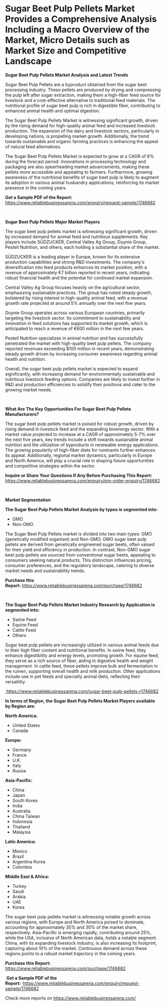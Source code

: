 <p><h1>Sugar Beet Pulp Pellets Market Provides a Comprehensive Analysis Including a Macro Overview of the Market, Micro Details such as Market Size and Competitive Landscape</h1></p><p><strong>Sugar Beet Pulp Pellets Market Analysis and Latest Trends</strong></p>
<p><p>Sugar Beet Pulp Pellets are a byproduct obtained from the sugar beet processing industry. These pellets are produced by drying and compressing the pulp left after sugar extraction, making them a high-fiber feed source for livestock and a cost-effective alternative to traditional feed materials. The nutritional profile of sugar beet pulp is rich in digestible fiber, contributing to enhanced animal health and optimal digestion.</p><p>The Sugar Beet Pulp Pellets Market is witnessing significant growth, driven by the rising demand for high-quality animal feed and increased livestock production. The expansion of the dairy and livestock sectors, particularly in developing nations, is propelling market growth. Additionally, the trend towards sustainable and organic farming practices is enhancing the appeal of natural feed alternatives. </p><p>The Sugar Beet Pulp Pellets Market is expected to grow at a CAGR of 6% during the forecast period. Innovations in processing technology and packaging are also spearheading market advancements, making these pellets more accessible and appealing to farmers. Furthermore, growing awareness of the nutritional benefits of sugar beet pulp is likely to augment its adoption in various animal husbandry applications, reinforcing its market presence in the coming years.</p></p>
<p><strong>Get a Sample PDF of the Report:&nbsp;</strong> <a href="https://www.reliablebusinessarena.com/enquiry/request-sample/1746682?utm_campaign=2209&utm_medium=2&utm_source=Github&utm_content=ia&utm_term=01042025&utm_id=sugar-beet-pulp-pellets">https://www.reliablebusinessarena.com/enquiry/request-sample/1746682</a></p>
<p>&nbsp;</p>
<p><strong>Sugar Beet Pulp Pellets Major Market Players</strong></p>
<p><p>The sugar beet pulp pellets market is witnessing significant growth, driven by increased demand for animal feed and nutritious supplements. Key players include SÜDZUCKER, Central Valley Ag Group, Duynie Group, Pestell Nutrition, and others, each holding a substantial share of the market.</p><p>SÜDZUCKER is a leading player in Europe, known for its extensive production capabilities and strong R&D investments. The company's diversification into feed products enhances its market position, with a revenue of approximately €7 billion reported in recent years, indicating robust financial health and the potential for continued market expansion.</p><p>Central Valley Ag Group focuses heavily on the agricultural sector, emphasizing sustainable practices. The group has noted steady growth, bolstered by rising interest in high-quality animal feed, with a revenue growth rate projected at around 5% annually over the next five years.</p><p>Duynie Group operates across various European countries, primarily targeting the livestock sector. Its commitment to sustainability and innovation in feed solutions has supported its market growth, which is anticipated to reach a revenue of €600 million in the next few years.</p><p>Pestell Nutrition specializes in animal nutrition and has successfully penetrated the market with high-quality beet pulp pellets. The company reported revenues exceeding $100 million in recent years, demonstrating steady growth driven by increasing consumer awareness regarding animal health and nutrition.</p><p>Overall, the sugar beet pulp pellets market is expected to expand significantly, with increasing demand for environmentally sustainable and nutritious livestock feeding options. Companies are likely to invest further in R&D and production efficiencies to solidify their positions and cater to the growing market needs.</p></p>
<p>&nbsp;</p>
<p><strong>What Are The Key Opportunities For Sugar Beet Pulp Pellets Manufacturers?</strong></p>
<p><p>The sugar beet pulp pellets market is poised for robust growth, driven by rising demand in livestock feed and the expanding bioenergy sector. With a market value projected to increase at a CAGR of approximately 5-7% over the next five years, key trends include a shift towards sustainable animal nutrition and the utilization of byproducts in renewable energy applications. The growing popularity of high-fiber diets for ruminants further enhances its appeal. Additionally, regional market dynamics, particularly in Europe and North America, will play a crucial role in shaping future opportunities and competitive strategies within the sector.</p></p>
<p><strong>Inquire or Share Your Questions If Any Before Purchasing This Report:</strong> <a href="https://www.reliablebusinessarena.com/enquiry/pre-order-enquiry/1746682?utm_campaign=2209&utm_medium=2&utm_source=Github&utm_content=ia&utm_term=01042025&utm_id=sugar-beet-pulp-pellets">https://www.reliablebusinessarena.com/enquiry/pre-order-enquiry/1746682</a></p>
<p>&nbsp;</p>
<p><strong>Market Segmentation</strong></p>
<p><strong>The Sugar Beet Pulp Pellets Market Analysis by types is segmented into:</strong></p>
<p><ul><li>GMO</li><li>Non-GMO</li></ul></p>
<p><p>The Sugar Beet Pulp Pellets market is divided into two main types: GMO (genetically modified organism) and Non-GMO. GMO sugar beet pulp pellets are derived from genetically engineered sugar beets, often valued for their yield and efficiency in production. In contrast, Non-GMO sugar beet pulp pellets are sourced from conventional sugar beets, appealing to consumers seeking natural products. This distinction influences pricing, consumer preferences, and the regulatory landscape, catering to diverse market needs and sustainability trends.</p></p>
<p><strong>Purchase this Report:&nbsp;</strong><a href="https://www.reliablebusinessarena.com/purchase/1746682?utm_campaign=2209&utm_medium=2&utm_source=Github&utm_content=ia&utm_term=01042025&utm_id=sugar-beet-pulp-pellets">https://www.reliablebusinessarena.com/purchase/1746682</a></p>
<p>&nbsp;</p>
<p><strong>The Sugar Beet Pulp Pellets Market Industry Research by Application is segmented into:</strong></p>
<p><ul><li>Swine Feed</li><li>Equine Feed</li><li>Cattle Feed</li><li>Others</li></ul></p>
<p><p>Sugar beet pulp pellets are increasingly utilized in various animal feeds due to their high fiber content and nutritional benefits. In swine feed, they enhance digestibility and energy levels, promoting growth. For equine feed, they serve as a rich source of fiber, aiding in digestive health and weight management. In cattle feed, these pellets improve bulk and fermentation in the rumen, supporting overall health and milk production. Other applications include use in pet feeds and specialty animal diets, reflecting their versatility.</p></p>
<p><a href="https://www.reliablebusinessarena.com/sugar-beet-pulp-pellets-r1746682?utm_campaign=2209&utm_medium=2&utm_source=Github&utm_content=ia&utm_term=01042025&utm_id=sugar-beet-pulp-pellets">&nbsp;https://www.reliablebusinessarena.com/sugar-beet-pulp-pellets-r1746682</a></p>
<p><strong>In terms of Region, the Sugar Beet Pulp Pellets Market Players available by Region are:</strong></p>
<p>
    <p> <strong> North America: </strong>
        <ul>
            <li>United States</li>
            <li>Canada</li>
        </ul>
        </p> 
    <p> <strong> Europe: </strong>
        <ul>
            <li>Germany</li>
            <li>France</li>
            <li>U.K.</li>
            <li>Italy</li>
            <li>Russia</li>
        </ul>
        </p> 
    <p> <strong> Asia-Pacific: </strong>
        <ul>
            <li>China</li>
            <li>Japan</li>
            <li>South Korea</li>
            <li>India</li>
            <li>Australia</li>
            <li>China Taiwan</li>
            <li>Indonesia</li>
            <li>Thailand</li>
            <li>Malaysia</li>
        </ul>
        </p> 
    <p> <strong> Latin America: </strong>
        <ul>
            <li>Mexico</li>
            <li>Brazil</li>
            <li>Argentina Korea</li>
            <li>Colombia</li>
        </ul>
        </p> 
    <p> <strong> Middle East & Africa: </strong>
        <ul>
            <li>Turkey</li>
            <li>Saudi</li>
            <li>Arabia</li>
            <li>UAE</li>
            <li>Korea</li>
        </ul>
    </p>
    </p>
<p><p>The sugar beet pulp pellets market is witnessing notable growth across various regions, with Europe and North America poised to dominate, accounting for approximately 35% and 30% of the market share, respectively. Asia-Pacific is emerging rapidly, contributing around 25%, while the USA, inclusive of North American data, holds a notable segment. China, with its expanding livestock industry, is also increasing its footprint, capturing about 10% of the market. Continuous demand across these regions points to a robust market trajectory in the coming years.</p></p>
<p><strong>Purchase this Report: </strong><a href="https://www.reliablebusinessarena.com/purchase/1746682?utm_campaign=2209&utm_medium=2&utm_source=Github&utm_content=ia&utm_term=01042025&utm_id=sugar-beet-pulp-pellets">https://www.reliablebusinessarena.com/purchase/1746682</a></p>
<p>&nbsp;<strong>Get a Sample PDF of the Report:&nbsp;&nbsp;</strong><a href="https://www.reliablebusinessarena.com/enquiry/request-sample/1746682?utm_campaign=2209&utm_medium=2&utm_source=Github&utm_content=ia&utm_term=01042025&utm_id=sugar-beet-pulp-pellets">https://www.reliablebusinessarena.com/enquiry/request-sample/1746682</a></p>
<p><strong></strong></p>
<p>Check more reports on <a href="https://www.reliablebusinessarena.com/?utm_campaign=2209&utm_medium=2&utm_source=Github&utm_content=ia&utm_term=01042025&utm_id=sugar-beet-pulp-pellets">https://www.reliablebusinessarena.com/</a></p>